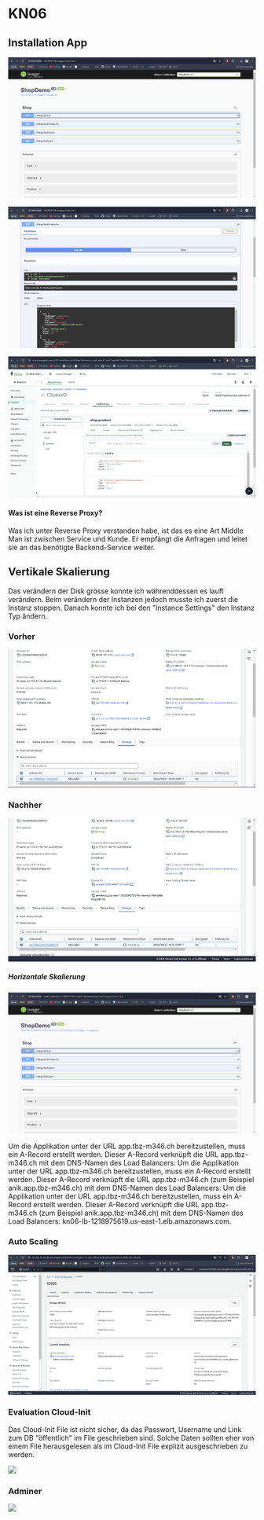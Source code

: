 # KN06

## Installation App 

![](./image_01.png)

![](./image_02.png)

![](./image_03.png)

#### Was ist eine Reverse Proxy? 

Was ich unter Reverse Proxy verstanden habe, ist das es eine Art Middle Man ist zwischen Service und Kunde. Er empfängt die Anfragen und leitet sie an das benötigte Backend-Service weiter.

## Vertikale Skalierung 

Das verändern der Disk grösse konnte ich währenddessen es lauft verändern. Beim verändern der Instanzen jedoch musste ich zuerst die Instanz stoppen.
Danach konnte ich bei den "Instance Settings" den Instanz Typ ändern.

### Vorher 

![](./image_04-before.png)

### Nachher

![](./image_05-after.png)

##### Horizontale Skalierung 

![](./image_06-loadbalancer.png)

Um die Applikation unter der URL app.tbz-m346.ch bereitzustellen, muss ein A-Record erstellt werden. Dieser A-Record verknüpft die URL app.tbz-m346.ch mit dem DNS-Namen des Load Balancers: Um die Applikation unter der URL app.tbz-m346.ch bereitzustellen, muss ein A-Record erstellt werden. Dieser A-Record verknüpft die URL app.tbz-m346.ch (zum Beispiel anik.app.tbz-m346.ch) mit dem DNS-Namen des Load Balancers: Um die Applikation unter der URL app.tbz-m346.ch bereitzustellen, muss ein A-Record erstellt werden. Dieser A-Record verknüpft die URL app.tbz-m346.ch (zum Beispiel anik.app.tbz-m346.ch) mit dem DNS-Namen des Load Balancers: kn06-lb-1218975619.us-east-1.elb.amazonaws.com.

### Auto Scaling

![](./image_07-auto-scaling.png)

### Evaluation Cloud-Init

Das Cloud-Init File ist nicht sicher, da das Passwort, Username und Link zum DB "öffentlich" im File geschrieben sind.
Solche Daten sollten eher von einem File herausgelesen als im Cloud-Init File explizit ausgeschrieben zu werden.



![](./image_07.png)

### Adminer 

![](./image_08.png)
